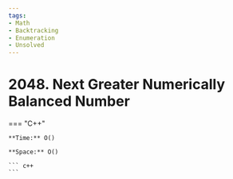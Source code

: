 ```yaml
---
tags:
- Math
- Backtracking
- Enumeration
- Unsolved
---
```



# 2048. Next Greater Numerically Balanced Number

=== "C++"

    **Time:** O()

    **Space:** O()

    ``` c++
    ```